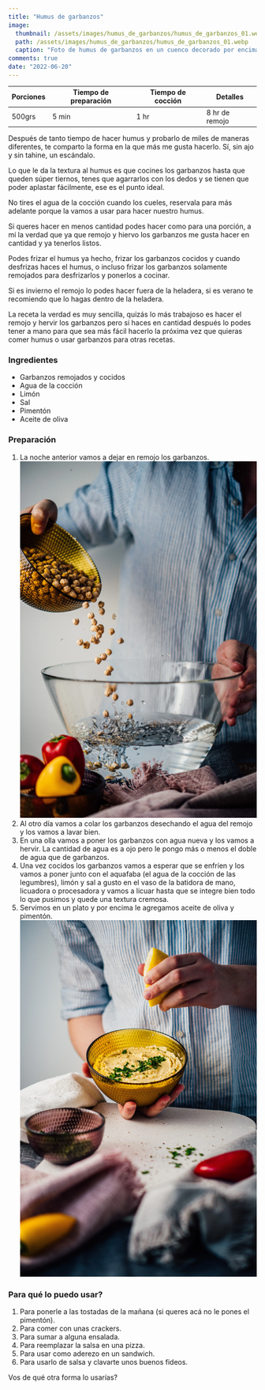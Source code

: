 ```yaml
---
title: "Humus de garbanzos"
image: 
  thumbnail: /assets/images/humus_de_garbanzos/humus_de_garbanzos_01.webp
  path: /assets/images/humus_de_garbanzos/humus_de_garbanzos_01.webp
  caption: "Foto de humus de garbanzos en un cuenco decorado por encima con garbanzos y pimentón, una tablita de madera con pan cortado en rodajas y una cabeza de ajo"
comments: true
date: "2022-06-20"
---
```


| Porciones | Tiempo de preparación | Tiempo de cocción | Detalles       |
|-----------|-----------------------|-------------------|----------------|
| 500grs    | 5 min                 | 1 hr              | 8 hr de remojo |

Después de tanto tiempo de hacer humus y probarlo de miles de maneras diferentes, te comparto la forma en la que más me gusta hacerlo. Sí, sin ajo y sin tahine, un escándalo.

Lo que le da la textura al humus es que cocines los garbanzos hasta que queden súper tiernos, tenes que agarrarlos con los dedos y se tienen que poder aplastar fácilmente, ese es el punto ideal.

No tires el agua de la cocción cuando los cueles, reservala para más adelante porque la vamos a usar para hacer nuestro humus.

Si queres hacer en menos cantidad podes hacer como para una porción, a mí la verdad que ya que remojo y hiervo los garbanzos me gusta hacer en cantidad y ya tenerlos listos.

Podes frizar el humus ya hecho, frizar los garbanzos cocidos y cuando desfrizas haces el humus, o incluso frizar los garbanzos solamente remojados para desfrizarlos y ponerlos a cocinar.

Si es invierno el remojo lo podes hacer fuera de la heladera, si es verano te recomiendo que lo hagas dentro de la heladera.

La receta la verdad es muy sencilla, quizás lo más trabajoso es hacer el remojo y hervir los garbanzos pero si haces en cantidad después lo podes tener a mano para que sea más fácil hacerlo la próxima vez que quieras comer humus o usar garbanzos para otras recetas.

### Ingredientes

- Garbanzos remojados y cocidos
- Agua de la cocción
- Limón
- Sal
- Pimentón
- Aceite de oliva

### Preparación

1. La noche anterior vamos a dejar en remojo los garbanzos.
!["Foto de una persona poniendo garbanzos a remojar dentro de un bowl con agua"](/assets/images/humus_de_garbanzos/humus_de_garbanzos_02.webp)
1. Al otro día vamos a colar los garbanzos desechando el agua del remojo y los vamos a lavar bien.
2. En una olla vamos a poner los garbanzos con agua nueva y los vamos a hervir. La cantidad de agua es a ojo pero le pongo más o menos el doble de agua que de garbanzos.
3. Una vez cocidos los garbanzos vamos a esperar que se enfríen y los vamos a poner junto con el aquafaba (el agua de la cocción de las legumbres), limón y sal a gusto en el vaso de la batidora de mano, licuadora o procesadora y vamos a licuar hasta que se integre bien todo lo que pusimos y quede una textura cremosa.
4. Servimos en un plato y por encima le agregamos aceite de oliva y pimentón.
!["Foto de una persona exprimiendo medio limón sobre un humus que está en un cuenco transparente"](/assets/images/humus_de_garbanzos/humus_de_garbanzos_03.webp)

### Para qué lo puedo usar?

1. Para ponerle a las tostadas de la mañana (si queres acá no le pones el pimentón).
2. Para comer con unas crackers.
3. Para sumar a alguna ensalada.
4. Para reemplazar la salsa en una pizza.
5. Para usar como aderezo en un sandwich.
6. Para usarlo de salsa y clavarte unos buenos fideos.

Vos de qué otra forma lo usarías?